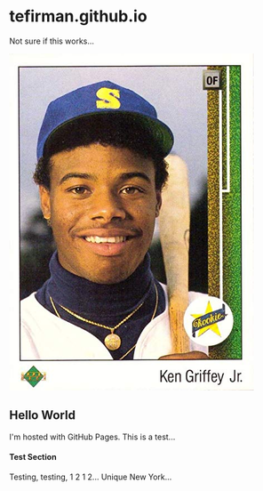 # tefirman.github.io

Not sure if this works...

<img src="KGJ_rookie.jpg" alt="KGJ" width="440" height="606" class="center">

## Hello World
I'm hosted with GitHub Pages. This is a test...

#### Test Section
Testing, testing, 1 2 1 2... Unique New York...
